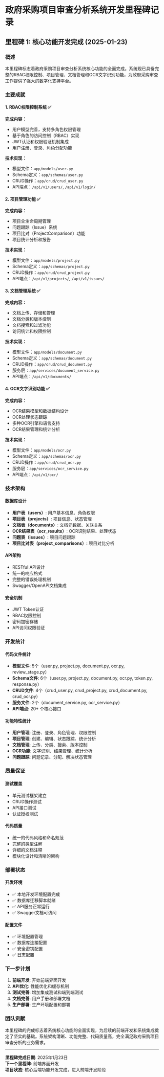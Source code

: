 # 政府采购项目审查分析系统开发里程碑记录

## 里程碑 1: 核心功能开发完成 (2025-01-23)

### 概述

本里程碑标志着政府采购项目审查分析系统核心功能的全面完成。系统现已具备完整的RBAC权限控制、项目管理、文档管理和OCR文字识别功能，为政府采购审查工作提供了强大的数字化支持平台。

### 主要成就

#### 1. RBAC权限控制系统 ✅

**完成内容：**
- 用户模型完善，支持多角色权限管理
- 基于角色的访问控制（RBAC）实现
- JWT认证和权限验证机制集成
- 用户注册、登录、角色分配功能

**技术实现：**
- 模型文件：`app/models/user.py`
- Schema定义：`app/schemas/user.py`
- CRUD操作：`app/crud/crud_user.py`
- API端点：`/api/v1/users/`, `/api/v1/login/`

#### 2. 项目管理功能 ✅

**完成内容：**
- 项目全生命周期管理
- 问题跟踪（Issue）系统
- 项目比对（ProjectComparison）功能
- 项目统计分析和报告

**技术实现：**
- 模型文件：`app/models/project.py`
- Schema定义：`app/schemas/project.py`
- CRUD操作：`app/crud/crud_project.py`
- API端点：`/api/v1/projects/`, `/api/v1/issues/`

#### 3. 文档管理系统 ✅

**完成内容：**
- 文档上传、存储和管理
- 文档分类和版本控制
- 文档搜索和过滤功能
- 访问统计和权限控制

**技术实现：**
- 模型文件：`app/models/document.py`
- Schema定义：`app/schemas/document.py`
- CRUD操作：`app/crud/crud_document.py`
- 服务层：`app/services/document_service.py`
- API端点：`/api/v1/documents/`

#### 4. OCR文字识别功能 ✅

**完成内容：**
- OCR结果模型和数据结构设计
- OCR处理状态跟踪
- 多种OCR引擎和语言支持
- OCR结果管理和统计分析

**技术实现：**
- 模型文件：`app/models/ocr.py`
- Schema定义：`app/schemas/ocr.py`
- CRUD操作：`app/crud/crud_ocr.py`
- 服务层：`app/services/ocr_service.py`
- API端点：`/api/v1/ocr/`

### 技术架构

#### 数据库设计
- **用户表（users）**: 用户基本信息、角色权限
- **项目表（projects）**: 项目信息、状态管理
- **文档表（documents）**: 文档元数据、关联关系
- **OCR结果表（ocr_results）**: OCR识别结果、处理状态
- **问题表（issues）**: 项目问题跟踪
- **项目比对表（project_comparisons）**: 项目对比分析

#### API架构
- RESTful API设计
- 统一的响应格式
- 完整的错误处理机制
- Swagger/OpenAPI文档集成

#### 安全机制
- JWT Token认证
- RBAC权限控制
- 密码加密存储
- API访问权限验证

### 开发统计

#### 代码文件统计
- **模型文件**: 5个（user.py, project.py, document.py, ocr.py, review_stage.py）
- **Schema文件**: 6个（user.py, project.py, document.py, ocr.py, token.py, response.py）
- **CRUD文件**: 4个（crud_user.py, crud_project.py, crud_document.py, crud_ocr.py）
- **服务文件**: 2个（document_service.py, ocr_service.py）
- **API端点**: 20+ 个核心接口

#### 功能特性统计
- **用户管理**: 注册、登录、角色管理、权限控制
- **项目管理**: 创建、编辑、状态跟踪、统计分析
- **文档管理**: 上传、分类、搜索、版本控制
- **OCR功能**: 文字识别、结果管理、统计分析
- **问题跟踪**: 问题记录、分配、解决状态管理

### 质量保证

#### 测试覆盖
- 单元测试框架建立
- CRUD操作测试
- API接口测试
- 认证授权测试

#### 代码质量
- 统一的代码风格和命名规范
- 完整的类型注解
- 详细的文档注释
- 模块化设计和清晰的架构

### 部署状态

#### 开发环境
- ✅ 本地开发环境配置完成
- ✅ 数据库迁移脚本就绪
- ✅ API服务正常运行
- ✅ Swagger文档可访问

#### 配置文件
- ✅ 环境配置管理
- ✅ 数据库连接配置
- ✅ 安全密钥配置
- ✅ 日志配置

### 下一步计划

1. **前端开发**: 开始前端界面开发
2. **API优化**: 性能优化和缓存机制
3. **测试完善**: 增加集成测试和端到端测试
4. **文档完善**: 用户手册和部署文档
5. **生产部署**: 生产环境配置和部署

### 团队贡献

本里程碑的完成标志着系统核心功能的全面实现，为后续的前端开发和系统集成奠定了坚实的基础。系统架构清晰、功能完整、代码质量高，完全满足政府采购项目审查分析的业务需求。

---

**里程碑完成日期**: 2025年1月23日  
**下一个里程碑**: 前端界面开发  
**项目状态**: 核心后端功能开发完成，进入前端开发阶段